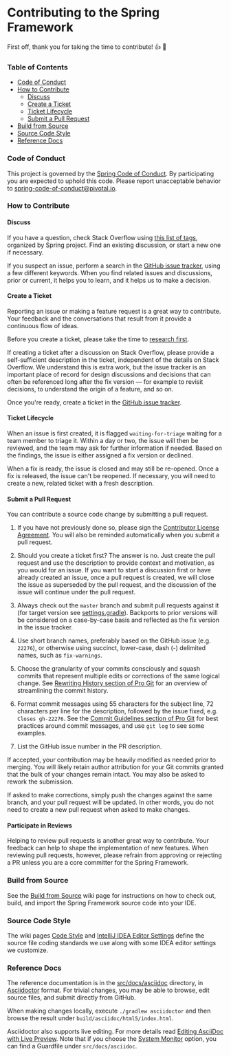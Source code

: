 # Contributing  to the Spring Framework

First off, thank you for taking the time to contribute! :+1: :tada: 

### Table of Contents

* [Code of Conduct](#code-of-conduct)
* [How to Contribute](#how-to-contribute)
  * [Discuss](#discuss)
  * [Create a Ticket](#create-a-ticket)
  * [Ticket Lifecycle](#ticket-lifecycle)
  * [Submit a Pull Request](#submit-a-pull-request)
* [Build from Source](#build-from-source)
* [Source Code Style](#source-code-style)
* [Reference Docs](#reference-docs)

### Code of Conduct

This project is governed by the [Spring Code of Conduct](CODE_OF_CONDUCT.adoc).
By participating you are expected to uphold this code.
Please report unacceptable behavior to spring-code-of-conduct@pivotal.io.

### How to Contribute

#### Discuss

If you have a question, check Stack Overflow using
[this list of tags](https://spring.io/questions), organized by Spring project.
Find an existing discussion, or start a new one if necessary.

If you suspect an issue, perform a search in the
[GitHub issue tracker](https://github.com/spring-projects/spring-framework/issues), using a few different keywords.
When you find related issues and discussions, prior or current, it helps you to learn, and
it helps us to make a decision.

#### Create a Ticket

Reporting an issue or making a feature request is a great way to contribute. Your feedback
and the conversations that result from it provide a continuous flow of ideas. 

Before you create a ticket, please take the time to [research first](#discuss).

If creating a ticket after a discussion on Stack Overflow, please provide a self-sufficient description in the ticket, independent of the details on Stack Overflow. We understand this is extra work, but the issue tracker is an important place of record for design discussions and decisions that can often be referenced long after the fix version — for example to revisit decisions, to understand the origin of a feature, and so on.

Once you're ready, create a ticket in the [GitHub issue tracker](https://github.com/spring-projects/spring-framework/issues).

#### Ticket Lifecycle

When an issue is first created, it is flagged `waiting-for-triage` waiting for a team
member to triage it. Within a day or two, the issue will then be reviewed, and the team
may ask for further information if needed. Based on the findings, the issue is either
assigned a fix version or declined.

When a fix is ready, the issue is closed and may still be re-opened. Once a fix is
released, the issue can't be reopened. If necessary, you will need to create a new,
related ticket with a fresh description.

#### Submit a Pull Request

You can contribute a source code change by submitting a pull request.

1. If you have not previously done so, please sign the
[Contributor License Agreement](https://cla.pivotal.io/sign/spring). You will also be reminded
automatically when you submit a pull request.

1. Should you create a ticket first? The answer is no. Just create the pull request and use
the description to provide context and motivation, as you would for an issue. If you want
to start a discussion first or have already created an issue, once a pull request is created,
we will close the issue as superseded by the pull request, and the discussion of the issue
will continue under the pull request.

1. Always check out the `master` branch and submit pull requests against it
(for target version see [settings.gradle](settings.gradle)).
Backports to prior versions will be considered on a case-by-case basis and reflected as
the fix version in the issue tracker.

1. Use short branch names, preferably based on the GitHub issue (e.g. `22276`), or
otherwise using succinct, lower-case, dash (-) delimited names, such as `fix-warnings`.

1. Choose the granularity of your commits consciously and squash commits that represent
multiple edits or corrections of the same logical change. See
[Rewriting History section of Pro Git](https://git-scm.com/book/en/Git-Tools-Rewriting-History)
for an overview of streamlining the commit history.

1. Format commit messages using 55 characters for the subject line, 72 characters per line
for the description, followed by the issue fixed, e.g. `Closes gh-22276`. See the
[Commit Guidelines section of Pro Git](https://git-scm.com/book/en/Distributed-Git-Contributing-to-a-Project#Commit-Guidelines)
for best practices around commit messages, and use `git log` to see some examples.

1. List the GitHub issue number in the PR description.

If accepted, your contribution may be heavily modified as needed prior to merging.
You will likely retain author attribution for your Git commits granted that the bulk of
your changes remain intact. You may also be asked to rework the submission.

If asked to make corrections, simply push the changes against the same branch, and your
pull request will be updated. In other words, you do not need to create a new pull request
when asked to make changes.

#### Participate in Reviews

Helping to review pull requests is another great way to contribute. Your feedback
can help to shape the implementation of new features. When reviewing pull requests,
however, please refrain from approving or rejecting a PR unless you are a core
committer for the Spring Framework.

### Build from Source

See the [Build from Source](https://github.com/spring-projects/spring-framework/wiki/Build-from-Source)
wiki page for instructions on how to check out, build, and import the Spring Framework
source code into your IDE.

### Source Code Style

The wiki pages
[Code Style](https://github.com/spring-projects/spring-framework/wiki/Code-Style) and
[IntelliJ IDEA Editor Settings](https://github.com/spring-projects/spring-framework/wiki/IntelliJ-IDEA-Editor-Settings)
define the source file coding standards we use along with some IDEA editor settings we customize.

### Reference Docs

The reference documentation is in the [src/docs/asciidoc](src/docs/asciidoc) directory, in
[Asciidoctor](https://asciidoctor.org/) format. For trivial changes, you may be able to browse,
edit source files, and submit directly from GitHub.

When making changes locally, execute `./gradlew asciidoctor` and then browse the result under
`build/asciidoc/html5/index.html`.

Asciidoctor also supports live editing. For more details read
[Editing AsciiDoc with Live Preview](https://asciidoctor.org/docs/editing-asciidoc-with-live-preview/).
Note that if you choose the
[System Monitor](https://asciidoctor.org/docs/editing-asciidoc-with-live-preview/#using-a-system-monitor)
option, you can find a Guardfile under `src/docs/asciidoc`.
